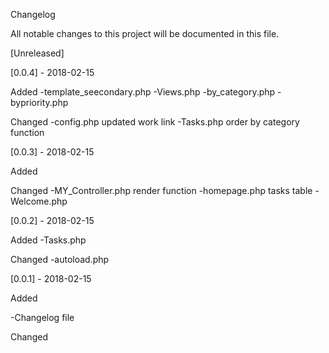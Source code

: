 Changelog

All notable changes to this project will be documented in this file.

[Unreleased]

[0.0.4] - 2018-02-15

Added
-template_seecondary.php
-Views.php
-by_category.php
-bypriority.php

Changed
-config.php
    updated work link
-Tasks.php
    order by category function

[0.0.3] - 2018-02-15

Added

Changed
-MY_Controller.php
    render function
-homepage.php
    tasks table
-Welcome.php

[0.0.2] - 2018-02-15

Added
-Tasks.php

Changed
-autoload.php

[0.0.1] - 2018-02-15

Added

-Changelog file

Changed